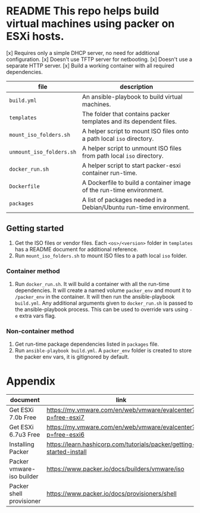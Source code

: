 # README This repo helps build virtual machines using packer on ESXi hosts.
[x] Requires only a simple DHCP server, no need for additional configuration. 
[x] Doesn't use TFTP server for netbooting.
[x] Doesn't use a separate HTTP server.
[x] Build a working container with all required dependencies.

file | description
--- | ---
`build.yml` | An ansible-playbook to build virtual machines.
`templates` | The folder that contains packer templates and its dependent files.
`mount_iso_folders.sh` | A helper script to mount ISO files onto a path local `iso` directory.
`unmount_iso_folders.sh` | A helper script to unmount ISO files from path local `iso` directory.
`docker_run.sh` | A helper script to start packer-esxi container run-time.
`Dockerfile` | A Dockerfile to build a container image of the run-time environment.
`packages` | A list of packages needed in a Debian/Ubuntu run-time environment.

## Getting started
1. Get the ISO files or vendor files.  Each `<os>/<version>` folder in `templates` has a README document for additional reference.
1. Run `mount_iso_folders.sh` to mount ISO files to a path local `iso` folder.

### Container method
1. Run `docker_run.sh`.  It will build a container with all the run-time dependencies.  It will create a named volume `packer_env` and mount it to `/packer_env` in the container.  It will then run the ansible-playbook `build.yml`.  Any additional arguments given to `docker_run.sh` is passed to the ansible-playbook process.  This can be used to override vars using `-e` extra vars flag.

### Non-container method
1. Get run-time package dependencies listed in `packages` file.  
1. Run `ansible-playbook build.yml`.  A `packer_env` folder is created to store the packer env vars, it is gitignored by default.

# Appendix
document | link
--- | ---
Get ESXi 7.0b Free | <https://my.vmware.com/en/web/vmware/evalcenter?p=free-esxi7>
Get ESXi 6.7u3 Free | <https://my.vmware.com/en/web/vmware/evalcenter?p=free-esxi6>
Installing Packer | <https://learn.hashicorp.com/tutorials/packer/getting-started-install>
Packer vmware-iso builder | <https://www.packer.io/docs/builders/vmware/iso>
Packer shell provisioner | <https://www.packer.io/docs/provisioners/shell>

